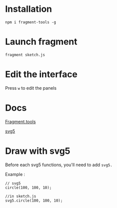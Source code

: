 # Installation
`npm i fragment-tools -g`

# Launch fragment
`fragment sketch.js`

# Edit the interface
Press `w` to edit the panels

# Docs
[Fragment.tools](https://github.com/raphaelameaume/fragment/tree/dev/docs)

[svg5](https://github.com/MAKIO135/svg5.js)

# Draw with svg5
Before each svg5 functions, you'll need to add `svg5.`

Example : 
```
// svg5
circle(100, 100, 10);

//in sketch.js
svg5.circle(100, 100, 10);
```
